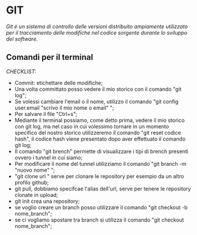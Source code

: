 <!-- @format -->

# GIT

_Git è un sistema di controllo delle versioni distribuito ampiamente utilizzato per il tracciamento delle modifiche nel codice sorgente durante lo sviluppo del software._

## Comandi per il terminal

_CHECKLIST:_

- Commit: etichettare delle modifiche;
- Una volta committato posso vedere il mio storico con il comando "git log";
- Se volessi cambiare l'email o il nome, utilizzo il comando "git config user.email "scrivo il mio nome o email" ";
- Per salvare il file "Ctrl+s";
- Mediante il terminal possiamo, come detto prima, vedere il mio storico con git log, ma nel caso in cui volessimo tornare in un momento specifico del nostro storico utilizzeremo il comando "git reset codice hash", il codice hash viene presentato dopo aver effettuato il comando git log;
- Il comando "git brench" permette di visualizzare i tipi di brench presenti ovvero i tunnel in cui siamo;
- Per modificare il nome del tunnel utilizziamo il comando "git branch -m "nuovo nome" ";
- "git clone url " serve per clonare le repository per esempio da un altro profilo github;
- git pull, dobbiamo specifcae l'alias dell'url, serve per tenere le repository clonate in upload;
- git init crea una repository;
- se voglio creare un branch posso utilizzare il comando "git checkout -b nome_branch";
- se ci vogliamo spostare tra branch si utilizza il comando "git checkout nome_branch";
